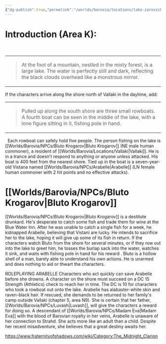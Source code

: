 ```yaml
---
{"dg-publish":true,"permalink":"/worlds/barovia/locations/lake-zarovich/"}
---
```


# **Introduction (Area K):**

 <table><tbody><tr class="odd"><td><blockquote><p>At the foot of a mountain, nestled in the misty forest, is a large lake. The water is perfectly still and dark, reflecting the black clouds overhead like a monstrous mirror.</p></blockquote></td></tr></tbody></table>

If the characters arrive along the shore north of Vallaki
in the daytime, add:
 

<table><tbody><tr class="odd"><td><blockquote><p>Pulled up along the south shore are three small rowboats. A fourth boat can be seen in the middle of the lake, with a lone figure sitting in it, fishing pole in hand.</p></blockquote></td></tr></tbody></table>

 
Each rowboat can safely hold five people. The person fishing on the lake is [[Worlds/Barovia/NPCs/Bluto Krogarov\|Bluto Krogarov]] (NE male human commoner), a resident of [[Worlds/Barovia/Locations/Vallaki\|Vallaki]]. He is in a trance and doesn't respond to anything or anyone unless attacked. His boat is 400 feet from the nearest shore. Tied up in the boat is a seven-year-old Vistana named [[Worlds/Barovia/NPCs/Arabelle\|Arabelle]] (LN female human commoner with 2 hit points and no effective attacks).
 

# **[[Worlds/Barovia/NPCs/Bluto Krogarov\|Bluto Krogarov]]** 

[[Worlds/Barovia/NPCs/Bluto Krogarov\|Bluto Krogarov]] is a destitute drunkard. He's desperate to catch some fish and trade them for wine at the Blue Water Inn. After he was unable to catch a single fish for a week, he kidnapped Arabelle, believing that Vistani are lucky. He intends to sacrifice her to the lake, hoping it will give up some of its fish in return. If the characters watch Bluto from the shore for several minutes, or if they row out into the lake to greet him, he tosses the burlap sack into the water, watches it sink, and waits with fishing pole in hand for his reward . 
Bluto is a hollow shell of a man, barely able to understand his own actions. He is unarmed and does nothing to aid or thwart the characters.

ROLEPLAYING ARABELLE
Characters who act quickly can save Arabelle before she drowns. A character on the shore must succeed on a DC 15 Strength (Athletics) check to reach her in time.
The DC is 10 for characters who took a rowboat out onto the lake.
Arabelle has alabaster-white skin and raven-black hair. If rescued, she demands to be returned to her family's camp outside Vallaki (chapter 5, area N9). She is certain that her father, [[Worlds/Barovia/NPCs/Luvash\|Luvash]], will give the characters a reward for doing so.
A descendant of [[Worlds/Barovia/NPCs/Madam Eva\|Madam Eva]] with the blood of Barovian royalty in her veins, Arabelle is unaware of her connection to Strahd. She acts more like an adult than a child. Despite her recent misadventure, she believes that a great destiny awaits her.


https://www.fraternityofshadows.com/wiki/Category:The_Midnight_Clarion